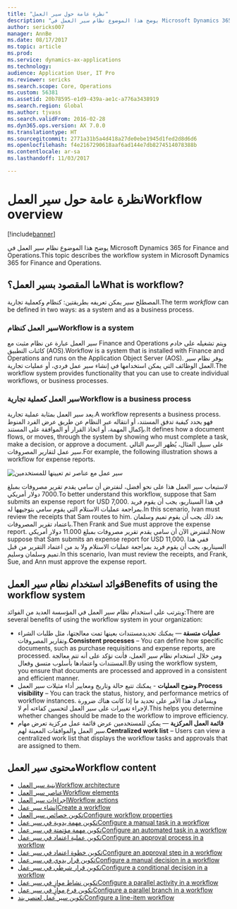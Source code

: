 ```yaml
---
title: "نظرة عامة حول سير العمل"
description: "يوضح هذا الموضوع نظام سير العمل في Microsoft Dynamics 365 for Finance and Operations."
author: sericks007
manager: AnnBe
ms.date: 08/17/2017
ms.topic: article
ms.prod: 
ms.service: dynamics-ax-applications
ms.technology: 
audience: Application User, IT Pro
ms.reviewer: sericks
ms.search.scope: Core, Operations
ms.custom: 56381
ms.assetid: 20b78595-e1d9-439a-ae1c-a776a3438919
ms.search.region: Global
ms.author: tjvass
ms.search.validFrom: 2016-02-28
ms.dyn365.ops.version: AX 7.0.0
ms.translationtype: HT
ms.sourcegitcommit: 2771a31b5a4d418a27de0ebe1945d1fed2d8d6d6
ms.openlocfilehash: f4e2167290618aaf6ad144e7db8274514078388b
ms.contentlocale: ar-sa
ms.lasthandoff: 11/03/2017

---
```


# <a name="workflow-overview"></a><span data-ttu-id="206bc-103">نظرة عامة حول سير العمل</span><span class="sxs-lookup"><span data-stu-id="206bc-103">Workflow overview</span></span>

[!include[banner](../includes/banner.md)]


<span data-ttu-id="206bc-104">يوضح هذا الموضوع نظام سير العمل في Microsoft Dynamics 365 for Finance and Operations.</span><span class="sxs-lookup"><span data-stu-id="206bc-104">This topic describes the workflow system in Microsoft Dynamics 365 for Finance and Operations.</span></span>

<a name="what-is-workflow"></a><span data-ttu-id="206bc-105">ما المقصود بسير العمل؟</span><span class="sxs-lookup"><span data-stu-id="206bc-105">What is workflow?</span></span>
-----------------

<span data-ttu-id="206bc-106">المصطلح *سير* يمكن تعريفه بطريقتين: كنظام وكعملية تجارية.</span><span class="sxs-lookup"><span data-stu-id="206bc-106">The term *workflow* can be defined in two ways: as a system and as a business process.</span></span>
### <a name="workflow-is-a-system"></a><span data-ttu-id="206bc-107">سير العمل كنظام</span><span class="sxs-lookup"><span data-stu-id="206bc-107">Workflow is a system</span></span>

<span data-ttu-id="206bc-108">سير العمل عبارة عن نظام مثبت مع Finance and Operations ويتم تشغيله على خادم كائنات التطبيق‬ (AOS).</span><span class="sxs-lookup"><span data-stu-id="206bc-108">Workflow is a system that is installed with Finance and Operations and runs on the Application Object Server (AOS).</span></span> <span data-ttu-id="206bc-109">يوفر نظام سير العمل الوظائف التي يمكن استخدامها في إنشاء سير عمل فردي، أو عمليات تجارية.</span><span class="sxs-lookup"><span data-stu-id="206bc-109">The workflow system provides functionality that you can use to create individual workflows, or business processes.</span></span>

### <a name="workflow-is-a-business-process"></a><span data-ttu-id="206bc-110">سير العمل كعملية تجارية</span><span class="sxs-lookup"><span data-stu-id="206bc-110">Workflow is a business process</span></span>

<span data-ttu-id="206bc-111">يعد سير العمل بمثابة عملية تجارية.</span><span class="sxs-lookup"><span data-stu-id="206bc-111">A workflow represents a business process.</span></span> <span data-ttu-id="206bc-112">فهو يحدد كيفية تدفق المستند، أو انتقاله عبر النظام عن طريق عرض الفرد المنوط بإكمال المهمة، أو اتخاذ القرار أو الموافقة على المستند.</span><span class="sxs-lookup"><span data-stu-id="206bc-112">It defines how a document flows, or moves, through the system by showing who must complete a task, make a decision, or approve a document.</span></span> <span data-ttu-id="206bc-113">على سبيل المثال، يُظهر الرسم التالي سير عمل لتقارير المصروفات.</span><span class="sxs-lookup"><span data-stu-id="206bc-113">For example, the following illustration shows a workflow for expense reports.</span></span> 

![سير عمل مع عناصر تم تعيينها للمستخدمين](./media/workflow_user.gif) 

<span data-ttu-id="206bc-115">لاستيعاب سير العمل هذا على نحو أفضل، لنفترض أن سامي يقدم تقرير مصروفات بمبلغ 7000 دولار أمريكي.</span><span class="sxs-lookup"><span data-stu-id="206bc-115">To better understand this workflow, suppose that Sam submits an expense report for USD 7,000.</span></span> <span data-ttu-id="206bc-116">في هذا السيناريو، يجب أن يقوم فريد بمراجعة عمليات الاستلام التي يقوم سامي بتوجيهها له.</span><span class="sxs-lookup"><span data-stu-id="206bc-116">In this scenario, Ivan must review the receipts that Sam routes to him.</span></span> <span data-ttu-id="206bc-117">بعد ذلك يجب أن يقوم تميم وسلمان باعتماد تقرير المصروفات.</span><span class="sxs-lookup"><span data-stu-id="206bc-117">Then Frank and Sue must approve the expense report.</span></span> <span data-ttu-id="206bc-118">لنفترض الآن أن سامي يقدم تقرير مصروفات بمبلغ 11.000 دولار أمريكي.</span><span class="sxs-lookup"><span data-stu-id="206bc-118">Now suppose that Sam submits an expense report for USD 11,000.</span></span> <span data-ttu-id="206bc-119">ففي هذا السيناريو، يجب أن يقوم فريد بمراجعة عمليات الاستلام ولا بد من اعتماد التقرير من قبل تميم وسلمان وسليم.</span><span class="sxs-lookup"><span data-stu-id="206bc-119">In this scenario, Ivan must review the receipts, and Frank, Sue, and Ann must approve the expense report.</span></span>

## <a name="benefits-of-using-the-workflow-system"></a><span data-ttu-id="206bc-120"> فوائد استخدام نظام سير العمل</span><span class="sxs-lookup"><span data-stu-id="206bc-120">Benefits of using the workflow system</span></span>

<span data-ttu-id="206bc-121">ويترتب على استخدام نظام سير العمل في المؤسسة العديد من الفوائد:</span><span class="sxs-lookup"><span data-stu-id="206bc-121">There are several benefits of using the workflow system in your organization:</span></span>
-   <span data-ttu-id="206bc-122">**عمليات متسقة** — يمكنك تحديدمستندات بعينها تمت معالجتها، مثل طلبات الشراء وتقارير المصروفات.</span><span class="sxs-lookup"><span data-stu-id="206bc-122">**Consistent processes** – You can define how specific documents, such as purchase requisitions and expense reports, are processed.</span></span> <span data-ttu-id="206bc-123">ومن خلال استخدام نظام سير العمل، فأنت تؤكد على أنه تتم معالجة المستندات واعتمادها بأسلوب متسق وفعال.</span><span class="sxs-lookup"><span data-stu-id="206bc-123">By using the workflow system, you ensure that documents are processed and approved in a consistent and efficient manner.</span></span>
-   <span data-ttu-id="206bc-124">**وضوح العمليات** - يمكنك تتبع حالة وتاريخ ومعايير أداء مثيلات سير العمل.</span><span class="sxs-lookup"><span data-stu-id="206bc-124">**Process visibility** – You can track the status, history, and performance metrics of workflow instances.</span></span> <span data-ttu-id="206bc-125">ويساعدك هذا الأمر على تحديد ما إذا كانت هناك ضرورة لإجراء تغييرات على سير العمل لتحسين كفاءته أم لا.</span><span class="sxs-lookup"><span data-stu-id="206bc-125">This helps you determine whether changes should be made to the workflow to improve efficiency.</span></span>
-   <span data-ttu-id="206bc-126">**قائمة العمل المركزية** — يمكن للمستخدمين عرض قائمة عمل مركزية تعرض مهام سير العمل والموافقات المعينة لهم.</span><span class="sxs-lookup"><span data-stu-id="206bc-126">**Centralized work list** – Users can view a centralized work list that displays the workflow tasks and approvals that are assigned to them.</span></span>


## <a name="workflow-content"></a><span data-ttu-id="206bc-127">محتوى سير العمل</span><span class="sxs-lookup"><span data-stu-id="206bc-127">Workflow content</span></span>

+ [<span data-ttu-id="206bc-128">بنية سير العمل</span><span class="sxs-lookup"><span data-stu-id="206bc-128">Workflow architecture</span></span>](workflow-system-architecture.md)
+ [<span data-ttu-id="206bc-129">عناصر سير العمل</span><span class="sxs-lookup"><span data-stu-id="206bc-129">Workflow elements</span></span>](workflow-elements.md)
+ [<span data-ttu-id="206bc-130">إجراءات سير العمل</span><span class="sxs-lookup"><span data-stu-id="206bc-130">Workflow actions</span></span>](workflow-actions.md)
+ [<span data-ttu-id="206bc-131">إنشاء سير عمل</span><span class="sxs-lookup"><span data-stu-id="206bc-131">Create a workflow</span></span>](create-workflow.md)
+ [<span data-ttu-id="206bc-132">تكوين خصائص سير العمل</span><span class="sxs-lookup"><span data-stu-id="206bc-132">Configure workflow properties</span></span>](configure-workflow-properties.md)
+ [<span data-ttu-id="206bc-133">تكوين مهمة يدوية في سير عمل‬</span><span class="sxs-lookup"><span data-stu-id="206bc-133">Configure a manual task in a workflow</span></span>](configure-manual-task-workflow.md)
+ [<span data-ttu-id="206bc-134">تكوين مهمة مؤتمتة في سير عمل‬</span><span class="sxs-lookup"><span data-stu-id="206bc-134">Configure an automated task in a workflow</span></span>](configure-automated-task-workflow.md)
+ [<span data-ttu-id="206bc-135">تكوين عملية اعتماد في سير عمل</span><span class="sxs-lookup"><span data-stu-id="206bc-135">Configure an approval process in a workflow</span></span>](configure-approval-process-workflow.md)
+ [<span data-ttu-id="206bc-136">تكوين خطوة اعتماد في سير عمل</span><span class="sxs-lookup"><span data-stu-id="206bc-136">Configure an approval step in a workflow</span></span>](configure-approval-step-workflow.md)
+ [<span data-ttu-id="206bc-137">تكوين قرار يدوي في سير عمل</span><span class="sxs-lookup"><span data-stu-id="206bc-137">Configure a manual decision in a workflow</span></span>](configure-manual-decision-workflow.md)
+ [<span data-ttu-id="206bc-138">تكوين قرار شرطي في سير عمل‬</span><span class="sxs-lookup"><span data-stu-id="206bc-138">Configure a conditional decision in a workflow</span></span>](configure-conditional-decision-workflow.md)
+ [<span data-ttu-id="206bc-139">تكوين نشاط موازٍ في سير عمل</span><span class="sxs-lookup"><span data-stu-id="206bc-139">Configure a parallel activity in a workflow</span></span>](configure-parallel-activity-workflow.md)
+ [<span data-ttu-id="206bc-140">تكوين فرع موازٍ في سير عمل</span><span class="sxs-lookup"><span data-stu-id="206bc-140">Configure a parallel branch in a workflow</span></span>](configure-parallel-branch-workflow.md)
+ [<span data-ttu-id="206bc-141">تكوين سير عمل لعنصر بند</span><span class="sxs-lookup"><span data-stu-id="206bc-141">Configure a line-item workflow</span></span>](configure-line-item-workflow.md)

